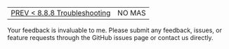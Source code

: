 <TABLE width="100%"><TR><TD align="left"><a href="‐-8.8.8-‐-Troubleshooting.md">PREV < 8.8.8 Troubleshooting</a></TD><TD align="right">NO MAS</TD></TR></TABLE>

Your feedback is invaluable to me. Please submit any feedback, issues, or feature requests through the GitHub issues page or contact us directly.